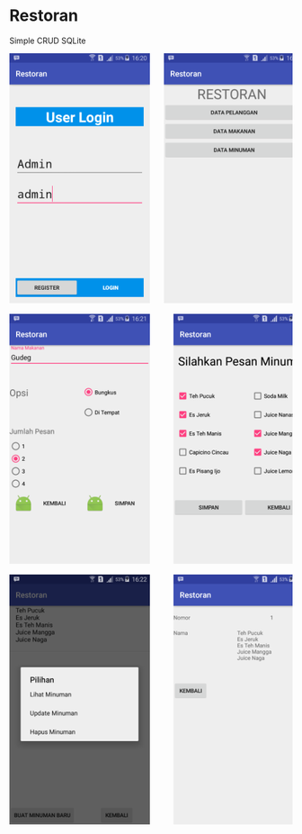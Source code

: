 # Restoran
Simple CRUD SQLite

<pre>
<img src="Screenshot_1.png" width="250" height="444">   <img src="Screenshot_2.png" width="250" height="444">   <img src="Screenshot_3.png" width="250" height="444">

<img src="Screenshot_4.png" width="250" height="444">     <img src="Screenshot_5.png" width="250" height="444">     <img src="Screenshot_6.png" width="250" height="444">

<img src="Screenshot_7.png" width="250" height="444">     <img src="Screenshot_8.png" width="250" height="444">
</pre>
